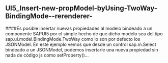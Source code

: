 ## UI5_Insert-new-propModel-byUsing-TwoWay-BindingMode--rerenderer-

####Es posible insertar nuevas propiedades al modelo bindeado a un componente SAPUI5 por el simple hecho de que dicho modelo sea del tipo sap.ui.model.BindingMode.TwoWay como lo son por defecto los JSONModel. En este ejemplo vemos que desde un control sap.m.Select bindeado a un JSONModel, podemos insertarle una nueva propiedad sin nada de código js como setProperty()…

